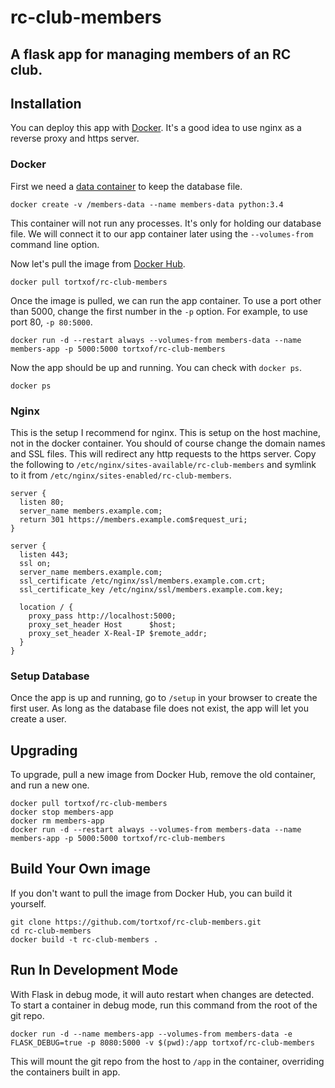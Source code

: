 # rc-club-members

## A flask app for managing members of an RC club.

## Installation

You can deploy this app with [Docker](https://www.docker.com/).
It's a good idea to use nginx as a reverse proxy and https server.

### Docker

First we need a
[data container](https://docs.docker.com/userguide/dockervolumes/#creating-and-mounting-a-data-volume-container)
to keep the database file.

    docker create -v /members-data --name members-data python:3.4

This container will not run any processes. It's only for holding our database
file. We will connect it to our app container later using the `--volumes-from`
command line option.

Now let's pull the image from [Docker Hub](https://registry.hub.docker.com/u/tortxof/rc-club-members/).

    docker pull tortxof/rc-club-members

Once the image is pulled, we can run the app container. To use a
port other than 5000, change the first number in the `-p` option. For example,
to use port 80, `-p 80:5000`.

    docker run -d --restart always --volumes-from members-data --name members-app -p 5000:5000 tortxof/rc-club-members

Now the app should be up and running. You can check with `docker ps`.

    docker ps

### Nginx

This is the setup I recommend for nginx. This is setup on the host machine, not
in the docker container. You should of course change the domain names and SSL
files. This will redirect any http requests to the https server. Copy the
following to `/etc/nginx/sites-available/rc-club-members` and symlink to it from
`/etc/nginx/sites-enabled/rc-club-members`.

    server {
      listen 80;
      server_name members.example.com;
      return 301 https://members.example.com$request_uri;
    }

    server {
      listen 443;
      ssl on;
      server_name members.example.com;
      ssl_certificate /etc/nginx/ssl/members.example.com.crt;
      ssl_certificate_key /etc/nginx/ssl/members.example.com.key;

      location / {
        proxy_pass http://localhost:5000;
        proxy_set_header Host      $host;
        proxy_set_header X-Real-IP $remote_addr;
      }
    }

### Setup Database

Once the app is up and running, go to `/setup` in your browser to create the
first user. As long as the database file does not exist, the app will let you
create a user.

## Upgrading

To upgrade, pull a new image from Docker Hub, remove the old container, and run
a new one.

    docker pull tortxof/rc-club-members
    docker stop members-app
    docker rm members-app
    docker run -d --restart always --volumes-from members-data --name members-app -p 5000:5000 tortxof/rc-club-members

## Build Your Own image

If you don't want to pull the image from Docker Hub, you can build it yourself.

    git clone https://github.com/tortxof/rc-club-members.git
    cd rc-club-members
    docker build -t rc-club-members .

## Run In Development Mode

With Flask in debug mode, it will auto restart when changes are detected.
To start a container in debug mode, run this command from the root of the git repo.

    docker run -d --name members-app --volumes-from members-data -e FLASK_DEBUG=true -p 8080:5000 -v $(pwd):/app tortxof/rc-club-members

This will mount the git repo from the host to `/app` in the container, overriding the containers built in app.

